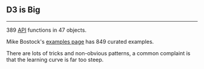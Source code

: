 ## D3 is Big

*** 

389 [API](https://github.com/mbostock/d3/wiki/API-Reference) functions in 47 objects.

Mike Bostock's [examples page](http://bl.ocks.org/mbostock) has 849 curated examples.

There are lots of tricks and non-obvious patterns, a common complaint is that the learning curve is far too steep.

